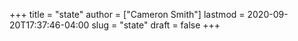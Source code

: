 +++
title = "state"
author = ["Cameron Smith"]
lastmod = 2020-09-20T17:37:46-04:00
slug = "state"
draft = false
+++
